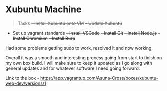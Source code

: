 # Xubuntu Machine

> Tasks
~~- Install Xubuntu onto VM~~
~~- Update Xubuntu~~
- Set up vagrant standards
~~- Install VSCode~~
~~- Install Git~~
~~- Install Node.js~~
~~- Install Chromium~~
~~- Install Burp~~

Had some problems getting sudo to work, resolved it and now working.

Overall it was a smooth and interesting process going from start to finish on my own box build. I will make sure to keep it updated as I go along with general updates and for whatever software I need going forward.

Link to the box -
https://app.vagrantup.com/Asuna-Cross/boxes/xubuntu-web-dev/versions/1